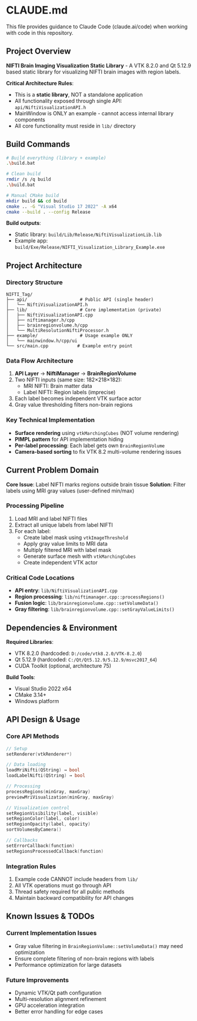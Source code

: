 # CLAUDE.md

This file provides guidance to Claude Code (claude.ai/code) when working with code in this repository.

## Project Overview

**NIFTI Brain Imaging Visualization Static Library** - A VTK 8.2.0 and Qt 5.12.9 based static library for visualizing NIFTI brain images with region labels.

**Critical Architecture Rules**:
- This is a **static library**, NOT a standalone application
- All functionality exposed through single API: `api/NiftiVisualizationAPI.h`
- MainWindow is ONLY an example - cannot access internal library components
- All core functionality must reside in `lib/` directory

## Build Commands

```bash
# Build everything (library + example)
.\build.bat

# Clean build
rmdir /s /q build
.\build.bat

# Manual CMake build
mkdir build && cd build
cmake .. -G "Visual Studio 17 2022" -A x64
cmake --build . --config Release
```

**Build outputs**:
- Static library: `build/Lib/Release/NiftiVisualizationLib.lib`
- Example app: `build/Exe/Release/NIFTI_Visualization_Library_Example.exe`

## Project Architecture

### Directory Structure
```
NIFTI_Tag/
├── api/                    # Public API (single header)
│   └── NiftiVisualizationAPI.h
├── lib/                    # Core implementation (private)
│   ├── NiftiVisualizationAPI.cpp
│   ├── niftimanager.h/cpp
│   ├── brainregionvolume.h/cpp
│   └── MultiResolutionNiftiProcessor.h
├── example/                # Usage example ONLY
│   └── mainwindow.h/cpp/ui
└── src/main.cpp           # Example entry point
```

### Data Flow Architecture
1. **API Layer** → **NiftiManager** → **BrainRegionVolume**
2. Two NIFTI inputs (same size: 182×218×182):
   - MRI NIFTI: Brain matter data
   - Label NIFTI: Region labels (imprecise)
3. Each label becomes independent VTK surface actor
4. Gray value thresholding filters non-brain regions

### Key Technical Implementation
- **Surface rendering** using `vtkMarchingCubes` (NOT volume rendering)
- **PIMPL pattern** for API implementation hiding
- **Per-label processing**: Each label gets own `BrainRegionVolume`
- **Camera-based sorting** to fix VTK 8.2 multi-volume rendering issues

## Current Problem Domain

**Core Issue**: Label NIFTI marks regions outside brain tissue
**Solution**: Filter labels using MRI gray values (user-defined min/max)

### Processing Pipeline
1. Load MRI and label NIFTI files
2. Extract all unique labels from label NIFTI
3. For each label:
   - Create label mask using `vtkImageThreshold`
   - Apply gray value limits to MRI data
   - Multiply filtered MRI with label mask
   - Generate surface mesh with `vtkMarchingCubes`
   - Create independent VTK actor

### Critical Code Locations
- **API entry**: `lib/NiftiVisualizationAPI.cpp`
- **Region processing**: `lib/niftimanager.cpp::processRegions()`
- **Fusion logic**: `lib/brainregionvolume.cpp::setVolumeData()`
- **Gray filtering**: `lib/brainregionvolume.cpp::setGrayValueLimits()`

## Dependencies & Environment

**Required Libraries**:
- VTK 8.2.0 (hardcoded: `D:/code/vtk8.2.0/VTK-8.2.0`)
- Qt 5.12.9 (hardcoded: `C:/Qt/Qt5.12.9/5.12.9/msvc2017_64`)
- CUDA Toolkit (optional, architecture 75)

**Build Tools**:
- Visual Studio 2022 x64
- CMake 3.14+
- Windows platform

## API Design & Usage

### Core API Methods
```cpp
// Setup
setRenderer(vtkRenderer*)

// Data loading
loadMriNifti(QString) → bool
loadLabelNifti(QString) → bool

// Processing
processRegions(minGray, maxGray)
previewMriVisualization(minGray, maxGray)

// Visualization control
setRegionVisibility(label, visible)
setRegionColor(label, color)
setRegionOpacity(label, opacity)
sortVolumesByCamera()

// Callbacks
setErrorCallback(function)
setRegionsProcessedCallback(function)
```

### Integration Rules
1. Example code CANNOT include headers from `lib/`
2. All VTK operations must go through API
3. Thread safety required for all public methods
4. Maintain backward compatibility for API changes

## Known Issues & TODOs

### Current Implementation Issues
- Gray value filtering in `BrainRegionVolume::setVolumeData()` may need optimization
- Ensure complete filtering of non-brain regions with labels
- Performance optimization for large datasets

### Future Improvements
- Dynamic VTK/Qt path configuration
- Multi-resolution alignment refinement
- GPU acceleration integration
- Better error handling for edge cases